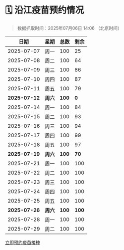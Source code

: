 # 🗓️ 沿江疫苗预约情况

> 数据抓取时间：2025年07月06日 14:06 （北京时间）

| 日期 | 星期 | 总数 | 剩余 |
|------|------|------|------|
| 2025-07-07 | 周一 | 100 | 25 |
| 2025-07-08 | 周二 | 100 | 64 |
| 2025-07-09 | 周三 | 100 | 86 |
| 2025-07-10 | 周四 | 100 | 87 |
| 2025-07-11 | 周五 | 100 | 79 |
| **2025-07-12** | **周六** | **100** | **0** |
| 2025-07-14 | 周一 | 100 | 84 |
| 2025-07-15 | 周二 | 100 | 93 |
| 2025-07-16 | 周三 | 100 | 94 |
| 2025-07-17 | 周四 | 100 | 99 |
| 2025-07-18 | 周五 | 100 | 97 |
| **2025-07-19** | **周六** | **100** | **70** |
| 2025-07-21 | 周一 | 100 | 100 |
| 2025-07-22 | 周二 | 100 | 100 |
| 2025-07-23 | 周三 | 100 | 100 |
| 2025-07-24 | 周四 | 100 | 100 |
| 2025-07-25 | 周五 | 100 | 100 |
| **2025-07-26** | **周六** | **100** | **100** |
| 2025-07-28 | 周一 | 100 | 100 |
| 2025-07-29 | 周二 | 100 | 100 |


<div class="button-container">
<a class="btn" href="http://yfzweb.ishequ.net/#/login" target="_blank">立即预约疫苗接种</a>
</div>
